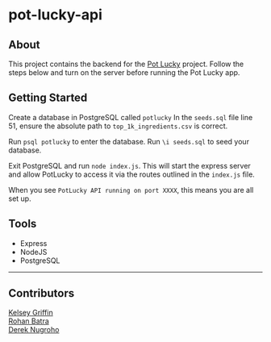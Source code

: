 # pot-lucky-api

## About 

This project contains the backend for the [Pot Lucky](https://github.com/rohanbatra24/pot-lucky) project. 
Follow the steps below and turn on the server before running the Pot Lucky app.

## Getting Started

Create a database in PostgreSQL called `potlucky`
In the `seeds.sql` file line 51, ensure the absolute path to `top_1k_ingredients.csv` is correct. 

Run `psql potlucky` to enter the database.
Run `\i seeds.sql` to seed your database. 

Exit PostgreSQL and run `node index.js`. This will start the express server and allow PotLucky to access it via the routes outlined in the  `index.js` file.

When you see `PotLucky API running on port XXXX`, this means you are all set up.

## Tools
* Express
* NodeJS
* PostgreSQL


--------
## Contributors

[Kelsey Griffin](https://github.com/kelsey-griffin)  
[Rohan Batra](https://github.com/rohanbatra24)  
[Derek Nugroho](https://github.com/dereknugroho)

